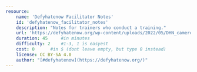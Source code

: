 ```yaml
---
resource:
    name: 'Defyhatenow Facilitator Notes'
    id: 'defyhatenow_facilitator_notes'
    description: "Notes for trainers who conduct a training."
    url: 'https://defyhatenow.org/wp-content/uploads/2022/05/DHN_cameroon_field_guide_EN_2021_notes.pdf'
    duration: 45     #in minutes
    difficulty: 2    #1-3, 1 is easyest
    cost: 0      #in $ (dont leave empty, but type 0 instead)
    license: CC BY-SA 4.0
    author: "[#defyhatenow](https://defyhatenow.org/)"
---
```

